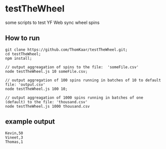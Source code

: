 # testTheWheel
some scripts to test YF Web sync wheel spins


## How to run 
```
git clone https://github.com/ThomKaar/testTheWheel.git;
cd testTheWheel;
npm install;

// output aggreagation of spins to the file:  'someFile.csv'
node testTheWheel.js 10 someFile.csv;

// output aggregation of 100 spins running in batches of 10 to default file: 'output.csv'
node testTheWheel.js 100 10;

// output aggreagation of 1000 spins running in batches of one (default) to the file: 'thousand.csv'
node testTheWheel.js 1000 thousand.csv 
```


## example output
```
Kevin,50
Vineet,3
Thomas,1
```
